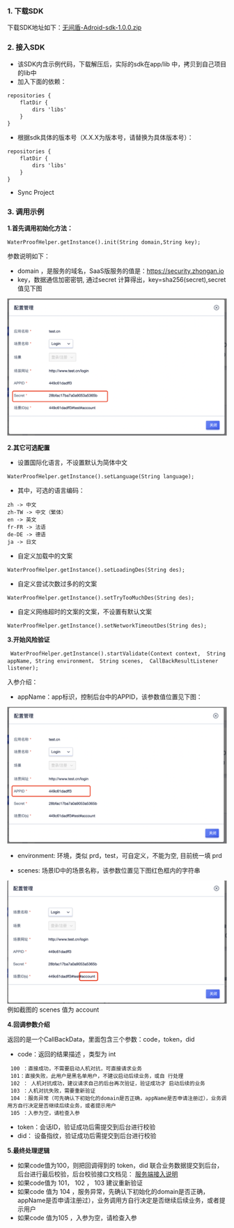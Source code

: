 ### 1. 下载SDK

下载SDK地址如下：[无间盾-Adroid-sdk-1.0.0.zip](http://uiw.cn-gd.ufileos.com/无间盾-Android-sdk-1.0.0.zip)

### 2. 接入SDK

* 该SDK内含示例代码，下载解压后，实际的sdk在app/lib 中，拷贝到自己项目的lib中
* 加入下面的依赖：
```
repositories {
    flatDir {
        dirs 'libs'
    }
}
```
* 根据sdk具体的版本号（X.X.X为版本号，请替换为具体版本号）：
```
repositories {
    flatDir {
        dirs 'libs'
    }
}
```
* Sync Project

### 3. 调用示例
**1.首先调用初始化方法：**
```
WaterProofHelper.getInstance().init(String domain,String key);
```
参数说明如下：
* domain ，是服务的域名，SaaS版服务的值是：https://security.zhongan.io
*  key，数据通信加密密钥, 通过secret 计算得出，key=sha256(secret),secret值见下图
   
![](/images/appconfig-2.png)

**2.其它可选配置**
* 设置国际化语言，不设置默认为简体中文
```
WaterProofHelper.getInstance().setLanguage(String language);
```
* 其中，可选的语言编码：
 ```
 zh -> 中文
 zh-TW -> 中文（繁体）
 en -> 英文
 fr-FR -> 法语
 de-DE -> 德语
 ja -> 日文
```

* 自定义加载中的文案
 ```
 WaterProofHelper.getInstance().setLoadingDes(String des);
```

* 自定义尝试次数过多的的文案
 ```
 WaterProofHelper.getInstance().setTryTooMuchDes(String des);
```

* 自定义网络超时的文案的文案，不设置有默认文案
 ```
WaterProofHelper.getInstance().setNetworkTimeoutDes(String des);
```

**3.开始风险验证**
```
 WaterProofHelper.getInstance().startValidate(Context context,  String appName, String environment， String scenes,  CallBackResultListener listener);
```
入参介绍：
* appName：app标识，控制后台中的APPID，该参数值位置见下图：

![](/images/appconfig-1.png)

* environment: 环境，类似 prd，test，可自定义，不能为空, 目前统一填 prd

* scenes: 场景ID中的场景名称，该参数位置见下图红色框内的字符串

![](/images/appconfig-4.png)
例如截图的 scenes 值为 account

**4.回调参数介绍**

返回的是一个CallBackData，里面包含三个参数：code，token，did

* code：返回的结果描述 ，类型为 int
```
 100 ：直接成功，不需要启动人机对抗，可直接请求业务
 101：直接失败，此用户是黑名单用户，不建议启动后续业务，或自 行处理
 102 ： 人机对抗成功，建议请求自己的后台再次验证，验证成功才 启动后续的业务
 103 ：人机对抗失败，需要重新验证
 104 ：服务异常（可先确认下初始化的domain是否正确，appName是否申请注册过），业务调用方自行决定是否继续后续业务，或者提示用户
 105 ：入参为空，请检查入参
```
* token：会话ID，验证成功后需提交到后台进行校验
* did： 设备指纹，验证成功后需提交到后台进行校验

**5.最终处理逻辑**
* 如果code值为100，则把回调得到的 token，did 联合业务数据提交到后台，后台进行最后校验，后台校验接口文档见： [服务端接入说明](/uiw/operation/backend)
* 如果code值为 101， 102 ， 103 建议重新验证
* 如果code 值为 104 ，服务异常，先确认下初始化的domain是否正确，appName是否申请注册过），业务调用方自行决定是否继续后续业务，或者提示用户
* 如果code 值为105 ，入参为空，请检查入参